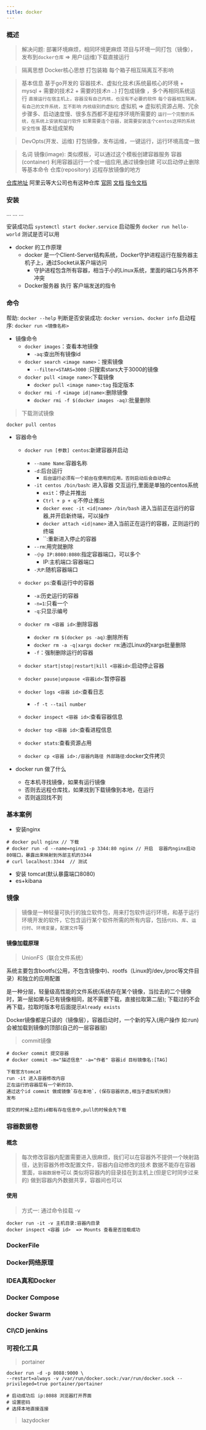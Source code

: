```yaml
---
title: docker
---
```


### 概述

> 解决问题:
    部署环境麻烦，相同环境更麻烦
    项目与环境一同打包（镜像），发布到`docker仓库`  => 用户(运维)下载直接运行

> 隔离思想
    Docker核心思想 打包装箱 每个箱子相互隔离互不影响

> 基本信息
    基于go开发的
    容器技术、虚拟化技术(系统最核心的环境 + mysql + 需要的技术2 + 需要的技术n ..) 打包成镜像 ，多个再相同系统运行
        `直接运行在宿主机上，容器没有自己内核，也没有不必要的软件`
        `每个容器相互隔离，有自己的文件系统，互不影响`
        `内核级别的虚拟化`
    虚拟机 => 虚拟机资源占用、冗余步骤多、启动速度慢、很多东西都不是程序环境所需要的
        `运行一个完整的系统，在系统上安装和运行软件`
        `如果需要连个容器，就需要安装连个centos这样的系统`
        `安全性强`
    基本组成架构

> DevOpts(开发、运维)
打包镜像，发布运维，一键运行，运行环境高度一致

> 名词
镜像(image):
    类似模板，可以通过这个模板创建容器服务
容器(container)
    利用容器运行一个或一组应用,通过镜像创建
    可以启动停止删除等基本命令
仓库(repository)
    远程存放镜像的地方

[仓库地址](https://hub.docker.com/) 阿里云等大公司也有这种仓库
[官网](https://www.docker.com/)
[文档](https://docs.docker.com/)
[指令文档](https://docs.docker.com/reference/)

### 安装 
...
...
...

安装成功后
`systemctl start docker.service` 启动服务
`docker run hello-world` 测试是否可以用

-   docker 的工作原理
    -   docker 是一个Client-Server结构系统，Docker守护进程运行在服务器主机子上，通过Socket从客户端访问
        -   守护进程包含所有容器，相当于小的Linux系统，里面的端口与外界不冲突
    -   Docker服务器 执行 客户端发送的指令 
### 命令
帮助: `docker --help`
判断是否安装成功: `docker version`、`docker info`
启动程序: `docker run <镜像名称>`

-   镜像命令
    -   `docker images`：查看本地镜像
        -   `-aq`:查出所有镜像id
    -   `docker search <image name>`：搜索镜像
        -   `--filter=STARS=3000` :只搜索stars大于3000的镜像
    -   `docker pull <image name>`:下载镜像
        -   `docker pull <image name>:tag` 指定版本
    -   `docker rmi -f <image id|name>`:删除镜像
        -   `docker rmi -f $(docker images -aq)`:批量删除

> 下载测试镜像
```shell
docker pull centos
```
-   容器命令
    <!-- -   `docker linux大多数命令 容器id`:实现容器内部相应linux功能    -->
    -   `docker run [参数] centos`:新建容器并启动
        -   `--name Name`:容器名称
        -   `-d`:后台运行
            -   `后台运行必须有一个前台在使用的应用，否则启动后会自动停止`
        -   `-it centos /bin/bash`: 进入容器 交互运行,里面是单独的centos系统
            -   `exit`：停止并推出
            -   `Ctrl + p + q`:不停止推出
            -   `docker exec -it <id|name> /bin/bash` 进入当前正在运行的容器,并开启新终端，可以操作 
            -   `docker attach <id|name>` 进入当前正在运行的容器，正则运行的终端  
            -   ``:重新进入停止的容器
        -   `--rm`:用完就删除
        -   `-小p IP:8080:8080`:指定容器端口，可以多个
            -   IP:主机端口:容器端口
        -   `-大P`:随机容器端口 
    -   `docker ps`:查看运行中的容器
        -   `-a`:历史运行的容器
        -   `-n=1`:只看一个
        -   `-q`:只显示编号
    -   `docker rm <容器 id>`:删除容器  
        -   `docker rm $(docker ps -aq)`:删除所有
        -   `docker rm -a -q|xargs docker rm`:通过Linux的xargs批量删除
        -   `-f`：强制删除运行的容器
    -   `docker start|stop|restart|kill <容器id>`:启动停止容器
    -   `docker pause|unpause <容器id>`:暂停容器
    -   `docker logs <容器 id>`:查看日志
        -   `-f -t --tail number`
    -   `docker inspect <容器 id>`:查看容器信息 
    -   `docker top <容器 id>`:查看进程信息 
    -   `docker stats`:查看资源占用

    -   `docker cp <容器 id>:/容器内路径 外部路径`:docker文件拷贝

- docker run 做了什么
    -   在本机寻找镜像，如果有运行镜像
    -   否则去远程仓库找，如果找到下载镜像到本地，在运行
    -   否则返回找不到

### 基本案例
- 安装nginx
```shell
# docker pull nginx // 下载
# docker run -d --name=nginx1 -p 3344:80 nginx // 开启  容器内nginx启动80端口，暴露出来映射到外部主机的3344
# curl localhost:3344  // 测试
```

- 安装 tomcat(默认暴露端口8080)
- es+kibana
### 镜像
> 镜像是一种轻量可执行的独立软件包，用来打包软件运行环境，和基于运行环境开发的软件，它包含运行某个软件所需的所有内容，包括`代码`、`库`、`运行时`、`环境变量`，`配置文件`等

#### 镜像加载原理
> UnionFS（联合文件系统）

系统主要包含bootfs(公用，不包含镜像中)、rootfs（Linux的/dev,/proc等文件目录）和独立的应用配置

是一种分层，轻量级高性能的文件系统(系统存在某个镜像，当拉去的二个镜像时，第一层如果与已有镜像相同，就不需要下载，直接拉取第二层);
下载过的不会再下载，拉取时版本号后面提示`Already exists`

Docker镜像都是只读的（镜像层），容器启动时，一个新的写入(用户操作 如:run)会被加载到镜像的顶部(自己的一层容器层)

> commit镜像
```shell
# docker commit 提交容器
# docker commit -m="描述信息" -a="作者" 容器id 目标镜像名:[TAG]

下载官方tomcat
run -it 进入容器修改内容
正在运行的容器层有一个新的ID、
通过这个id commit 做成镜像`存在本地`，(保存容器状态,相当于虚拟机快照)
发布

提交的时候上层的id都有存在信息中,pull的时候会先下载
```
### 容器数据卷
#### 概念
> 每次修改容器内配置需要进入很麻烦，我们可以在容器外不提供一个映射路径，达到容器外修改配置文件，容器内自动修改的技术
> 数据不能存在容器里面，`容器数据卷`可以 类似将容器内的目录挂在到主机上(但是它时同步过来的) 做到容器内外数据共享，容器间也可以

#### 使用
>  方式一: 通过命令挂载  -v
```shell
docker run -it -v 主机目录:容器内目录
docker inspect <容器 id>  => Mounts 查看是否挂载成功
```
### DockerFile
### Docker网络原理

### IDEA真和Docker
### Docker Compose
### docker Swarm
### CI\CD jenkins 

### 可视化工具
> portainer
```shell
docker run -d -p 8088:9000 \
--restart=always -v /var/run/docker.sock:/var/run/docker.sock --privileged=true portainer/portainer

# 启动成功后 ip:8088 浏览器打开界面
# 设置密码
# 选择本地直接连接
```

> lazydocker